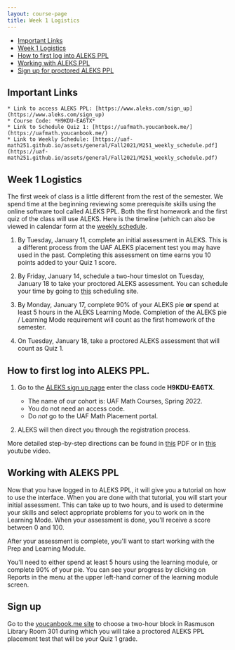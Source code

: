 ```yaml
---
layout: course-page
title: Week 1 Logistics
---
```


* [Important Links](#important-links)
* [Week 1 Logistics](#week-1-logistics)
* [How to first log into ALEKS PPL](#how-to-first-log-into-aleks-ppl)
* [Working with ALEKS PPL](#working-with-aleks-ppl)
* [Sign up for proctored ALEKS PPL](#sign-up)

## Important Links
	* Link to access ALEKS PPL: [https://www.aleks.com/sign_up](https://www.aleks.com/sign_up)
	* Course Code: *H9KDU-EA6TX*
	* Link to Schedule Quiz 1: [https://uafmath.youcanbook.me/](https://uafmath.youcanbook.me/)
	* Link to Weekly Schedule: [https://uaf-math251.github.io/assets/general/Fall2021/M251_weekly_schedule.pdf](https://uaf-math251.github.io/assets/general/Fall2021/M251_weekly_schedule.pdf)

## Week 1 Logistics

The first week of class is a little different from the rest of the semester. We spend time at the beginning reviewing some prerequisite skills using the online software tool called ALEKS PPL. Both the first homework and the first quiz of the class will use ALEKS.  Here is the timeline (which can also be viewed in calendar form at the [weekly schedule](https://uaf-math251.github.io/assets/general/Fall2021/M251_weekly_schedule.pdf).

1. By Tuesday, January 11, complete an initial assessment in ALEKS.  This is a different process from the 
   UAF ALEKS placement test you may have used in the past. Completing this assessment on time earns you 10 points added to your Quiz 1 score.
 
2. By Friday, January 14, schedule a two-hour timeslot on Tuesday, January 18 to take your proctored ALEKS assessment. You can schedule your time by going to [this](https://uafmath.youcanbook.me/) scheduling site.

3. By Monday, January 17, complete 90% of your ALEKS pie **or** spend at least 5 hours in the ALEKS Learning Mode. Completion of the ALEKS pie / Learning Mode requirement will count as the first homework of the semester.

4. On Tuesday, January 18, take a proctored ALEKS assessment that will count as Quiz 1.  

## How to first log into ALEKS PPL.

1. Go to the [ALEKS sign up page](https://www.aleks.com/sign_up) enter the class code **H9KDU-EA6TX**.
	* The name of our cohort is: UAF Math Courses, Spring 2022.
	* You do not need an access code.
	* Do *not* go to the UAF Math Placement portal.

2. ALEKS will then direct you through the registration process. 

More detailed step-by-step directions can be found in [this](https://www.aleks.com/highered/math/HE_Student_Registration_No_Access_Code.pdf) PDF or in [this](https://www.youtube.com/watch?v=vi-9vrFegRQ) youtube video. 


## Working with ALEKS PPL

Now that you have logged in to ALEKS PPL, it will give you a tutorial on how to use the interface.  When you are done with that tutorial, you will start your initial assessment.  This can take up to two hours, and is used to determine your skills and select appropriate problems for you to work on in the Learning Mode.  When your assessment is done, you'll receive a score between 0 and 100.

After your assessment is complete, you'll want to start working with the Prep and Learning Module.

You'll need to either spend at least 5 hours using the learning module, or complete 90% of your pie.  You can see your progress by clicking on Reports in the menu at the upper left-hand corner of the learning module screen.

## Sign up

Go to the [youcanbook.me site](https://uafmath.youcanbook.me) to choose a two-hour block in Rasmuson Library Room 301 during which you will take a proctored ALEKS PPL placement test that will be your Quiz 1 grade.

